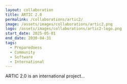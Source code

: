 ```yaml
---
layout: collaboration
title: ARTIC 2.0
permalink: /collaborations/artic2/
image: /assets/images/collaborations/artic2.png
logo: /assets/images/collaborations/artic2-logo.png
start_date: 2025-05-01
end_date: 2030-04-31
tags:
  - Preparedness
  - Community
  - Software
  - International
---
```


ARTIC 2.0 is an international project...
